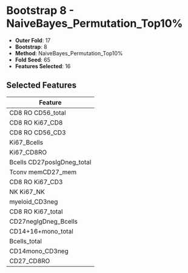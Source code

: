 # Bootstrap 8 - NaiveBayes_Permutation_Top10%

- **Outer Fold**: 17
- **Bootstrap**: 8
- **Method**: NaiveBayes_Permutation_Top10%
- **Fold Seed**: 65
- **Features Selected**: 16

## Selected Features

| Feature |
|---------|
| CD8 RO CD56_total |
| CD8 RO Ki67_CD8 |
| CD8 RO CD56_CD3 |
| Ki67_Bcells |
| Ki67_CD8RO |
| Bcells CD27posIgDneg_total |
| Tconv memCD27_mem |
| CD8  RO Ki67_CD3 |
| NK Ki67_NK |
| myeloid_CD3neg |
| CD8 RO Ki67_total |
| CD27negIgDneg_Bcells |
| CD14+16+mono_total |
| Bcells_total |
| CD14mono_CD3neg |
| CD27_CD8RO |
